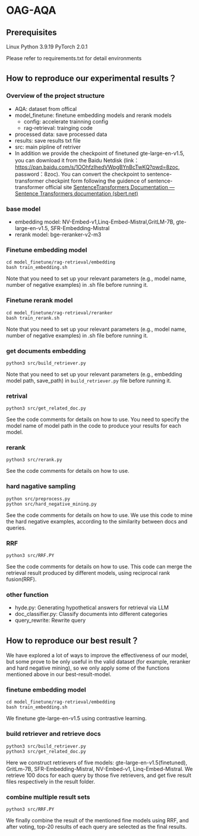 # OAG-AQA

## Prerequisites

Linux
Python 3.9.19
PyTorch 2.0.1

Please refer to requirements.txt for detail environments

## How to reproduce our experimental results？

### Overview of the project structure

- AQA: dataset from offical
- model_finetune: finetune embedding models and rerank models
  - config: accelerate trainning config
  - rag-retrieval: trainging code
- processed data: save processed data
- results: save results txt file
- src: main pipline of retriver
- In addition we provide the checkpoint of finetuned gte-large-en-v1.5, you can download it from the Baidu Netdisk (link：https://pan.baidu.com/s/1OOhfzIhedVWpgBYnBcTwKQ?pwd=8zoc, password：8zoc). You can convert the checkpoint to sentence-transformer checkpint form following the guidence of sentence-transformer official site [SentenceTransformers Documentation — Sentence Transformers documentation (sbert.net)](https://sbert.net/)

### base model

- embedding model: NV-Embed-v1,Linq-Embed-Mistral,GritLM-7B, gte-large-en-v1.5, SFR-Embedding-Mistral
- rerank model: bge-reranker-v2-m3

### Finetune embedding model

```
cd model_finetune/rag-retrieval/embedding
bash train_embedding.sh
```

Note that you need to set up your relevant parameters (e.g., model name, number of negative examples) in .sh file before running it.

### Finetune rerank model

```
cd model_finetune/rag-retrieval/reranker
bash train_rerank.sh
```

Note that you need to set up your relevant parameters (e.g., model name, number of negative examples) in .sh file before running it.

### get documents embedding

```
python3 src/build_retriever.py
```

Note that you need to set up your relevant parameters (e.g., embedding model path, save_path) in `build_retriever.py` file before running it.

### retrival

```
python3 src/get_related_doc.py
```

See the code comments for details on how to use. You need to specify the model name of model path in the code to produce your results for each model.

### rerank

```
python3 src/rerank.py
```

See the code comments for details on how to use.

### hard nagative sampling

```
python src/preprocess.py
python src/hard_negative_mining.py
```

See the code comments for details on how to use.  We use this code to mine the hard negative examples, according to the similarity between docs and queries.

### RRF

```
python3 src/RRF.PY
```

See the code comments for details on how to use. This code can merge the retrieval result produced  by different models, using reciprocal rank fusion(RRF).

### other function

- hyde.py: Generating hypothetical answers for retrieval via LLM
- doc_classifier.py: Classify documents into different categories
- query_rewrite: Rewrite query

## How to reproduce our best result？

We have explored a lot of ways to improve the effectiveness of our model, but some prove to be only useful in the valid dataset (for example, reranker and hard negative mining), so we only apply some of the functions mentioned above in our best-result-model.

### finetune embedding model

```
cd model_finetune/rag-retrieval/embedding
bash train_embedding.sh
```

We finetune gte-large-en-v1.5 using contrastive learning.

### build retriever and retrieve docs

```
python3 src/build_retriever.py
python3 src/get_related_doc.py
```

Here we construct retrievers of five models: gte-large-en-v1.5(finetuned), GritLm-7B, SFR-Embedding-Mistral, NV-Embed-v1, Linq-Embed-Mistral. We retrieve 100 docs for each query by those five retrievers, and get five result files respectively in the result folder.

### combine multiple result sets

```
python3 src/RRF.PY
```

We finally combine the result of the mentioned fine models using RRF, and after voting, top-20 results of each query are selected as the final results.

